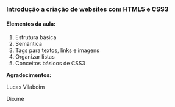 ### Introdução a criação de websites com HTML5 e CSS3

#### **Elementos da aula:**

1. Estrutura básica
2. Semântica
3. Tags para textos, links e imagens
4. Organizar listas
5. Conceitos básicos de CSS3





**Agradecimentos:**

Lucas Vilaboim

Dio.me